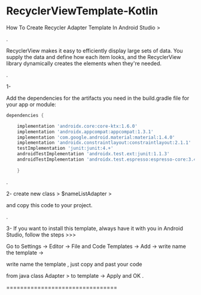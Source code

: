 # RecyclerViewTemplate-Kotlin

How To Create Recycler Adapter Template In Android Studio >

.

RecyclerView makes it easy to efficiently display large sets of data. You supply the data and define how each item looks, and the RecyclerView library dynamically creates the elements when they're needed.

.

1-

Add the dependencies for the artifacts you need in the build.gradle file for your app or module:

```gradle
dependencies {

    implementation 'androidx.core:core-ktx:1.6.0'
    implementation 'androidx.appcompat:appcompat:1.3.1'
    implementation 'com.google.android.material:material:1.4.0'
    implementation 'androidx.constraintlayout:constraintlayout:2.1.1'
    testImplementation 'junit:junit:4.+'
    androidTestImplementation 'androidx.test.ext:junit:1.1.3'
    androidTestImplementation 'androidx.test.espresso:espresso-core:3.4.0'
    
    }
```
.

2- create new class > $nameListAdapter >

and copy this code to your project.

.

3- If you want to install this template, always have it with you in Android Studio, follow the steps >>>

Go to Settings -> Editor -> File and Code Templates -> Add -> write name the template -> 

write name the template , just copy and past your code 

 from java class Adapter > to template -> Apply and OK .


================================
